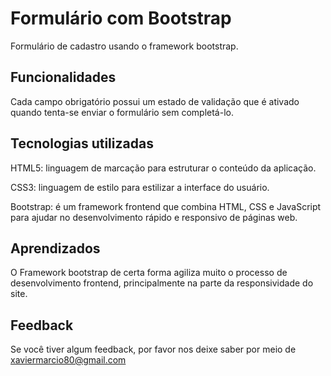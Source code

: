 # Formulário com Bootstrap
Formulário de cadastro usando o framework bootstrap.

## Funcionalidades
Cada campo obrigatório possui um estado de validação que é ativado quando tenta-se enviar o formulário sem completá-lo.

## Tecnologias utilizadas
HTML5: linguagem de marcação para estruturar o conteúdo da aplicação.

CSS3: linguagem de estilo para estilizar a interface do usuário.

Bootstrap: é um framework frontend que combina HTML, CSS e JavaScript para ajudar no desenvolvimento rápido e responsivo de páginas web.

## Aprendizados
O Framework bootstrap de certa forma agiliza muito o processo de desenvolvimento frontend, principalmente na parte da responsividade do site.

## Feedback
Se você tiver algum feedback, por favor nos deixe saber por meio de xaviermarcio80@gmail.com



